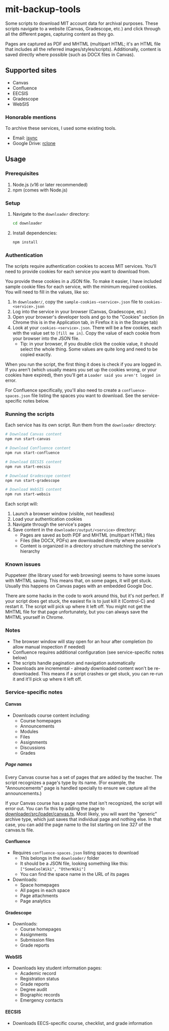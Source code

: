 # mit-backup-tools
Some scripts to download MIT account data for archival purposes. These scripts navigate to a website (Canvas, Gradescope, etc.) and click through all the different pages, capturing content as they go.

Pages are captured as PDF and MHTML (multipart HTML; it's an HTML file that includes all the referred images/styles/scripts). Additionally, content is saved directly where possible (such as DOCX files in Canvas).

## Supported sites
* Canvas
* Confluence
* EECSIS
* Gradescope
* WebSIS

### Honorable mentions
To archive these services, I used some existing tools.

* Email: [isync](https://wiki.archlinux.org/title/Isync)
* Google Drive: [rclone](https://rclone.org/)

## Usage

### Prerequisites
1. Node.js (v16 or later recommended)
2. npm (comes with Node.js)

### Setup
1. Navigate to the `downloader` directory:
   ```bash
   cd downloader
   ```
2. Install dependencies:
   ```bash
   npm install
   ```

### Authentication
The scripts require authentication cookies to access MIT services. You'll need to provide cookies for each service you want to download from.

You provide these cookies in a JSON file. To make it easier, I have included sample cookie files for each service, with the minimum required cookies. You will need to fill in the values, like so:

1. In `downloader/`, copy the `sample-cookies-<service>.json` file to `cookies-<service>.json`
2. Log into the service in your browser (Canvas, Gradescope, etc.)
3. Open your browser's developer tools and go to the "Cookies" section (in Chrome this is in the Application tab, in Firefox it is in the Storage tab)
4. Look at your `cookies-<service>.json`. There will be a few cookies, each with the value set to `[fill me in]`. Copy the value of each cookie from your browser into the JSON file.
	* Tip: in your browser, if you double click the cookie value, it should select the whole thing. Some values are quite long and need to be copied exactly.

When you run the script, the first thing it does is check if you are logged in. If you aren't (which usually means you set up the cookies wrong, or your cookies have expired), then you'll get a `Loader said you aren't logged in` error.

For Confluence specifically, you'll also need to create a `confluence-spaces.json` file listing the spaces you want to download. See the service-specific notes below.

### Running the scripts
Each service has its own script. Run them from the `downloader` directory:

```bash
# Download Canvas content
npm run start-canvas

# Download Confluence content
npm run start-confluence

# Download EECSIS content
npm run start-eecsis

# Download Gradescope content
npm run start-gradescope

# Download WebSIS content
npm run start-websis
```

Each script will:
1. Launch a browser window (visible, not headless)
2. Load your authentication cookies
3. Navigate through the service's pages
4. Save content in the `downloader/output/<service>` directory:
   * Pages are saved as both PDF and MHTML (multipart HTML) files
   * Files (like DOCX, PDFs) are downloaded directly where possible
   * Content is organized in a directory structure matching the service's hierarchy

### Known issues
Puppeteer (the library used for web browsing) seems to have some issues with MHTML saving. This means that, on some pages, it will get stuck. Usually this happens on Canvas pages with an embedded Google Doc.

There are some hacks in the code to work around this, but it's not perfect. If your script does get stuck, the easiest fix is to just kill it (Control-C) and restart it. The script will pick up where it left off. You might not get the MHTML file for that page unfortunately, but you can always save the MHTML yourself in Chrome.

### Notes
* The browser window will stay open for an hour after completion (to allow manual inspection if needed)
* Confluence requires additional configuration (see service-specific notes below)
* The scripts handle pagination and navigation automatically
* Downloads are incremental - already downloaded content won't be re-downloaded. This means if a script crashes or get stuck, you can re-run it and it'll pick up where it left off.

### Service-specific notes

#### Canvas
* Downloads course content including:
  * Course homepages
  * Announcements
  * Modules
  * Files
  * Assignments
  * Discussions
  * Grades

##### Page names
Every Canvas course has a set of pages that are added by the teacher. The script recognizes a page's type by its name. (For example, the "Announcements" page is handled specially to ensure we capture all the announcements.)

If your Canvas course has a page name that isn't recognized, the script will error out. You can fix this by adding the page to [downloader/src/loader/canvas.ts](./downloader/src/loader/canvas.ts#L327). Most likely, you will want the "generic" archive type, which just saves that individual page and nothing else. In that case, you can add the page name to the list starting on line 327 of the canvas.ts file.

#### Confluence
* Requires `confluence-spaces.json` listing spaces to download
  * This belongs in the `downloader/` folder
  * It should be a JSON file, looking something like this: `["SomeCoolWiki", "OtherWiki"]`
  * You can find the space name in the URL of its pages
* Downloads:
  * Space homepages
  * All pages in each space
  * Page attachments
  * Page analytics

#### Gradescope
* Downloads:
  * Course homepages
  * Assignments
  * Submission files
  * Grade reports

#### WebSIS
* Downloads key student information pages:
  * Academic record
  * Registration status
  * Grade reports
  * Degree audit
  * Biographic records
  * Emergency contacts

#### EECSIS
* Downloads EECS-specific course, checklist, and grade information